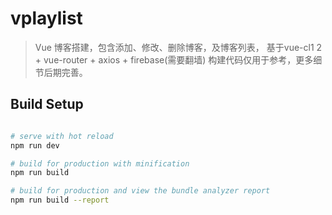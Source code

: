 # vplaylist

> Vue 博客搭建，包含添加、修改、删除博客，及博客列表，
> 基于vue-cl1 2 + vue-router + axios + firebase(需要翻墙)
> 构建代码仅用于参考，更多细节后期完善。

## Build Setup

``` bash

# serve with hot reload 
npm run dev

# build for production with minification
npm run build

# build for production and view the bundle analyzer report
npm run build --report
```

